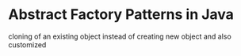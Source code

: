 # Abstract Factory Patterns in Java

cloning of an existing object instead of creating new object and also customized
